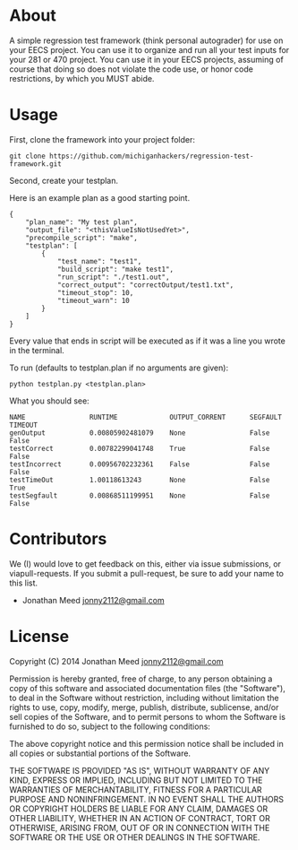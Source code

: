 # About

A simple regression test framework (think personal autograder) for use on your EECS project. You can use it to organize and run all your test inputs for your 281 or 470 project. You can use it in your EECS projects, assuming of course that doing so does not violate the code use, or honor code restrictions, by which you MUST abide.

# Usage

First, clone the framework into your project folder:

    git clone https://github.com/michiganhackers/regression-test-framework.git
    
Second, create your testplan. 

Here is an example plan as a good starting point. 

    {
        "plan_name": "My test plan", 
        "output_file": "<thisValueIsNotUsedYet>", 
        "precompile_script": "make",
        "testplan": [
            {
                "test_name": "test1", 
                "build_script": "make test1", 
                "run_script": "./test1.out", 
                "correct_output": "correctOutput/test1.txt", 
                "timeout_stop": 10, 
                "timeout_warn": 10
            }
        ]
    }
Every value that ends in script will be executed as if it was a line you wrote in the terminal.

To run (defaults to testplan.plan if no arguments are given):

    python testplan.py <testplan.plan>

What you should see:

    NAME                RUNTIME             OUTPUT_CORRENT      SEGFAULT            TIMEOUT             
    genOutput           0.00805902481079    None                False               False               
    testCorrect         0.00782299041748    True                False               False               
    testIncorrect       0.00956702232361    False               False               False               
    testTimeOut         1.00118613243       None                False               True                
    testSegfault        0.00868511199951    None                False               False    



# Contributors
We (I) would love to get feedback on this, either via issue submissions, or viapull-requests. If you submit a pull-request, be sure to add your name to this list. 

+ Jonathan Meed <jonny2112@gmail.com>


# License
Copyright (C) 2014 Jonathan Meed <jonny2112@gmail.com>

Permission is hereby granted, free of charge, to any person obtaining a copy of this software and associated documentation files (the "Software"), to deal in the Software without restriction, including without limitation the rights to use, copy, modify, merge, publish, distribute, sublicense, and/or sell copies of the Software, and to permit persons to whom the Software is furnished to do so, subject to the following conditions:

The above copyright notice and this permission notice shall be included in all copies or substantial portions of the Software.

THE SOFTWARE IS PROVIDED "AS IS", WITHOUT WARRANTY OF ANY KIND, EXPRESS OR IMPLIED, INCLUDING BUT NOT LIMITED TO THE WARRANTIES OF MERCHANTABILITY, FITNESS FOR A PARTICULAR PURPOSE AND NONINFRINGEMENT. IN NO EVENT SHALL THE 
AUTHORS OR COPYRIGHT HOLDERS BE LIABLE FOR ANY CLAIM, DAMAGES OR OTHER LIABILITY, WHETHER IN AN ACTION OF CONTRACT, TORT OR OTHERWISE, ARISING FROM, OUT OF OR IN CONNECTION WITH THE SOFTWARE OR THE USE OR OTHER DEALINGS IN THE SOFTWARE.

